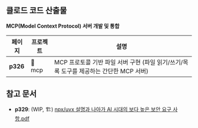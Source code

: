 ## 클로드 코드 산출물

**MCP(Model Context Protocol) 서버 개발 및 통합**

| 페이지 | 프로젝트 | 설명 |
|--------|----------|------|
| **p326** | 📁 mcp | MCP 프로토콜 기반 파일 서버 구현 (파일 읽기/쓰기/목록 도구를 제공하는 간단한 MCP 서버) |

## 참고 문서
- **p329**: (WIP, 🏗️) [npx/uvx 설명과 나아가 AI 시대의 보다 높은 보안 요구 사항.pdf](./here.pdf)
